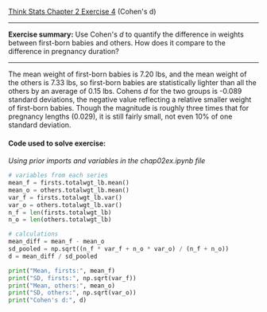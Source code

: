 [Think Stats Chapter 2 Exercise 4](http://greenteapress.com/thinkstats2/html/thinkstats2003.html#toc24) (Cohen's d)

---

**Exercise summary:** Use Cohen's *d* to quantify the difference in weights between first-born babies and others. How does it compare to the difference in pregnancy duration?

---

The mean weight of first-born babies is 7.20 lbs, and the mean weight of the others is 7.33 lbs, so first-born babies are statistically lighter than all the others by an average of 0.15 lbs. Cohens *d* for the two groups is -0.089 standard deviations, the negative value reflecting a relative smaller weight of first-born babies. Though the magnitude is roughly three times that for pregnancy lengths (0.029), it is still fairly small, not even 10% of one standard deviation.  

#### Code used to solve exercise:
*Using prior imports and variables in the chap02ex.ipynb file*
```python
# variables from each series
mean_f = firsts.totalwgt_lb.mean()
mean_o = others.totalwgt_lb.mean()
var_f = firsts.totalwgt_lb.var()
var_o = others.totalwgt_lb.var()
n_f = len(firsts.totalwgt_lb)
n_o = len(others.totalwgt_lb)

# calculations
mean_diff = mean_f - mean_o
sd_pooled = np.sqrt((n_f * var_f + n_o * var_o) / (n_f + n_o))
d = mean_diff / sd_pooled

print("Mean, firsts:", mean_f)
print("SD, firsts:", np.sqrt(var_f))
print("Mean, others:", mean_o)
print("SD, others:", np.sqrt(var_o))
print("Cohen's d:", d)
```
